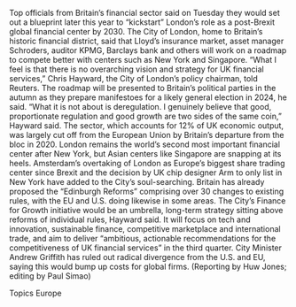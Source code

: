 Top officials from Britain’s financial sector said on Tuesday they would set out a blueprint later this year to “kickstart” London’s role as a post-Brexit global financial center by 2030.
The City of London, home to Britain’s historic financial district, said that Lloyd’s insurance market, asset manager Schroders, auditor KPMG, Barclays bank and others will work on a roadmap to compete better with centers such as New York and Singapore.
“What I feel is that there is no overarching vision and strategy for UK financial services,” Chris Hayward, the City of London’s policy chairman, told Reuters.
The roadmap will be presented to Britain’s political parties in the autumn as they prepare manifestoes for a likely general election in 2024, he said.
“What it is not about is deregulation. I genuinely believe that good, proportionate regulation and good growth are two sides of the same coin,” Hayward said.
The sector, which accounts for 12% of UK economic output, was largely cut off from the European Union by Britain’s departure from the bloc in 2020.
London remains the world’s second most important financial center after New York, but Asian centers like Singapore are snapping at its heels.
Amsterdam’s overtaking of London as Europe’s biggest share trading center since Brexit and the decision by UK chip designer Arm to only list in New York have added to the City’s soul-searching.
Britain has already proposed the “Edinburgh Reforms” comprising over 30 changes to existing rules, with the EU and U.S. doing likewise in some areas.
The City’s Finance for Growth initiative would be an umbrella, long-term strategy sitting above reforms of individual rules, Hayward said.
It will focus on tech and innovation, sustainable finance, competitive marketplace and international trade, and aim to deliver “ambitious, actionable recommendations for the competitiveness of UK financial services” in the third quarter.
City Minister Andrew Griffith has ruled out radical divergence from the U.S. and EU, saying this would bump up costs for global firms.
(Reporting by Huw Jones; editing by Paul Simao)

Topics
Europe

